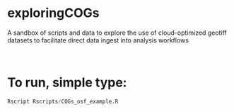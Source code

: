 # exploringCOGs
A sandbox of scripts and data to explore the use of cloud-optimized geotiff datasets to facilitate direct data ingest into analysis workflows <br>

<br>

# To run, simple type:

``` r
Rscript Rscripts/COGs_osf_example.R
```
